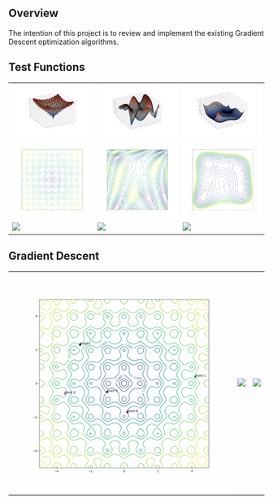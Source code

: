 ## Overview
The intention of this project is to review and implement the existing Gradient Descent optimization algorithms.

## Test Functions

<table>
  <tr>
    <td><img src="/python/images/function-ackley-surface.png?raw=true" width="100%"></td>
    <td><img src="/python/images/function-f1-surface.png?raw=true" width="100%"></td>
    <td><img src="/python/images/function-himmelblau-surface.png?raw=true" width="100%"></td>
  </tr>
  <tr>
    <td><img src="/python/images/function-ackley-contour.png?raw=true" width="100%"></td>
    <td><img src="/python/images/function-f1-contour.png?raw=true" width="100%"></td>
    <td><img src="/python/images/function-himmelblau-contour.png?raw=true" width="100%"></td>
  </tr>
  <tr>
    <td><img src="/python/images/function-ackley.gif?raw=true" width="100%"></td>
    <td><img src="/python/images/function-f1.gif?raw=true" width="100%"></td>
    <td><img src="/python/images/function-himmelblau.gif?raw=true" width="100%"></td>
  </tr>
</table>

## Gradient Descent

<table>
  <tr>
    <td><img src="/python/images/grad-ackley.gif?raw=true" width="100%"></td>
    <td><img src="/python/images/grad-f1.gif?raw=true" width="100%"></td>
    <td><img src="/python/images/grad-himmelblau.gif?raw=true" width="100%"></td>
  </tr>
</table>
